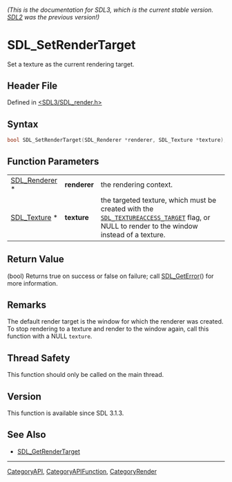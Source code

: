 ###### (This is the documentation for SDL3, which is the current stable version. [SDL2](https://wiki.libsdl.org/SDL2/) was the previous version!)
# SDL_SetRenderTarget

Set a texture as the current rendering target.

## Header File

Defined in [<SDL3/SDL_render.h>](https://github.com/libsdl-org/SDL/blob/main/include/SDL3/SDL_render.h)

## Syntax

```c
bool SDL_SetRenderTarget(SDL_Renderer *renderer, SDL_Texture *texture);
```

## Function Parameters

|                                |              |                                                                                                                                                                         |
| ------------------------------ | ------------ | ----------------------------------------------------------------------------------------------------------------------------------------------------------------------- |
| [SDL_Renderer](SDL_Renderer) * | **renderer** | the rendering context.                                                                                                                                                  |
| [SDL_Texture](SDL_Texture) *   | **texture**  | the targeted texture, which must be created with the [`SDL_TEXTUREACCESS_TARGET`](SDL_TEXTUREACCESS_TARGET) flag, or NULL to render to the window instead of a texture. |

## Return Value

(bool) Returns true on success or false on failure; call
[SDL_GetError](SDL_GetError)() for more information.

## Remarks

The default render target is the window for which the renderer was created.
To stop rendering to a texture and render to the window again, call this
function with a NULL `texture`.

## Thread Safety

This function should only be called on the main thread.

## Version

This function is available since SDL 3.1.3.

## See Also

- [SDL_GetRenderTarget](SDL_GetRenderTarget)

----
[CategoryAPI](CategoryAPI), [CategoryAPIFunction](CategoryAPIFunction), [CategoryRender](CategoryRender)

